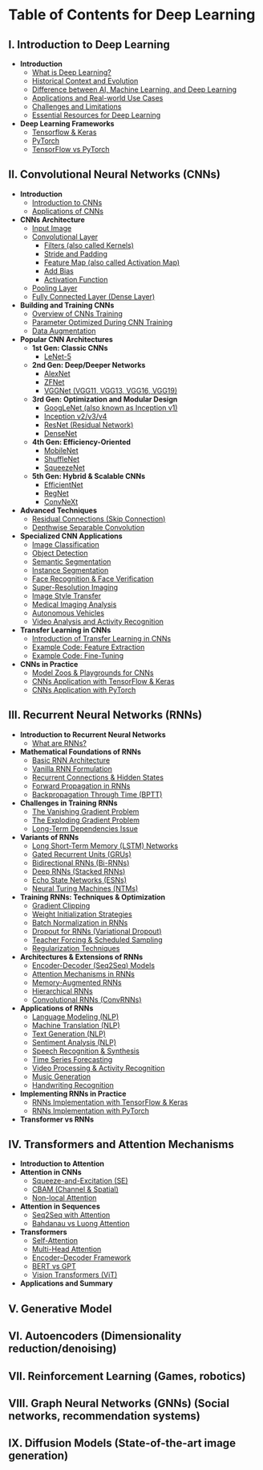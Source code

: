 # Table of Contents for Deep Learning

## I. Introduction to Deep Learning
- **Introduction**
  - [What is Deep Learning?](https://github.com/yangshiteng/Data-Science-Learning-Path/blob/main/deep_learning/introduction_to_deep_learning/what_is_deep_learning.md)
  - [Historical Context and Evolution](https://github.com/yangshiteng/Data-Science-Learning-Path/blob/main/deep_learning/introduction_to_deep_learning/historical_context_and_evolution.md)
  - [Difference between AI, Machine Learning, and Deep Learning](https://github.com/yangshiteng/Data-Science-Learning-Path/blob/main/deep_learning/introduction_to_deep_learning/difference_ai_ml_dl.md)
  - [Applications and Real-world Use Cases](https://github.com/yangshiteng/Data-Science-Learning-Path/blob/main/deep_learning/introduction_to_deep_learning/applications_and_realworld_use_cases.md)
  - [Challenges and Limitations](https://github.com/yangshiteng/Data-Science-Learning-Path/blob/main/deep_learning/introduction_to_deep_learning/challenges_and_limitations.md)
  - [Essential Resources for Deep Learning](https://github.com/yangshiteng/Data-Science-Learning-Path/blob/main/deep_learning/introduction_to_deep_learning/essential_resources_deep_learning.md)
- **Deep Learning Frameworks**
  - [Tensorflow & Keras](https://github.com/yangshiteng/Data-Science-Learning-Path/blob/main/deep_learning/introduction_to_deep_learning/framework_tf_keras.md)
  - [PyTorch](https://github.com/yangshiteng/Data-Science-Learning-Path/blob/main/deep_learning/introduction_to_deep_learning/framework_pytorch.md)
  - [TensorFlow vs PyTorch](https://github.com/yangshiteng/Data-Science-Learning-Path/blob/main/deep_learning/introduction_to_deep_learning/tf_vs_pytorch.md)
  
## II. Convolutional Neural Networks (CNNs)
- **Introduction**
  - [Introduction to CNNs](https://github.com/yangshiteng/Data-Science-Learning-Path/blob/main/deep_learning/convolutional_neural_networks/introduction_to_cnns.md)
  - [Applications of CNNs](https://github.com/yangshiteng/Data-Science-Learning-Path/blob/main/deep_learning/convolutional_neural_networks/cnn_application.md)
- **CNNs Architecture**
  - [Input Image](https://github.com/yangshiteng/Data-Science-Learning-Path/blob/main/deep_learning/convolutional_neural_networks/input_image.md)
  - [Convolutional Layer](https://github.com/yangshiteng/Data-Science-Learning-Path/blob/main/deep_learning/convolutional_neural_networks/convolutional_layer.md)
    - [Filters (also called Kernels)](https://github.com/yangshiteng/Data-Science-Learning-Path/blob/main/deep_learning/convolutional_neural_networks/filters.md)
    - [Stride and Padding](https://github.com/yangshiteng/Data-Science-Learning-Path/blob/main/deep_learning/convolutional_neural_networks/stride_and_padding.md)
    - [Feature Map (also called Activation Map)](https://github.com/yangshiteng/Data-Science-Learning-Path/blob/main/deep_learning/convolutional_neural_networks/feature_map.md)
    - [Add Bias](https://github.com/yangshiteng/Data-Science-Learning-Path/blob/main/deep_learning/convolutional_neural_networks/add_bias.md)
    - [Activation Function](https://github.com/yangshiteng/Data-Science-Learning-Path/blob/main/deep_learning/convolutional_neural_networks/activation_function.md)
  - [Pooling Layer](https://github.com/yangshiteng/Data-Science-Learning-Path/blob/main/deep_learning/convolutional_neural_networks/pooling_layer.md)
  - [Fully Connected Layer (Dense Layer)](https://github.com/yangshiteng/Data-Science-Learning-Path/blob/main/deep_learning/convolutional_neural_networks/fully_connected_layer.md)
- **Building and Training CNNs**
  - [Overview of CNNs Training](https://github.com/yangshiteng/Data-Science-Learning-Path/blob/main/deep_learning/convolutional_neural_networks/overview_of_cnn_training.md)
  - [Parameter Optimized During CNN Training](https://github.com/yangshiteng/Data-Science-Learning-Path/blob/main/deep_learning/convolutional_neural_networks/parameter_optimized_cnn.md)
  - [Data Augmentation](https://github.com/yangshiteng/Data-Science-Learning-Path/blob/main/deep_learning/convolutional_neural_networks/data_augmentation.md)
- **Popular CNN Architectures**
  - **1st Gen: Classic CNNs**
    - [LeNet-5](https://github.com/yangshiteng/Data-Science-Learning-Path/blob/main/deep_learning/convolutional_neural_networks/lenet5.md)
  - **2nd Gen: Deep/Deeper Networks**
    - [AlexNet](https://github.com/yangshiteng/Data-Science-Learning-Path/blob/main/deep_learning/convolutional_neural_networks/alexnet.md)
    - [ZFNet](https://github.com/yangshiteng/Data-Science-Learning-Path/blob/main/deep_learning/convolutional_neural_networks/zfnet.md)
    - [VGGNet (VGG11, VGG13, VGG16, VGG19)](https://github.com/yangshiteng/Data-Science-Learning-Path/blob/main/deep_learning/convolutional_neural_networks/vgg.md)
  - **3rd Gen: Optimization and Modular Design**
    - [GoogLeNet (also known as Inception v1)](https://github.com/yangshiteng/Data-Science-Learning-Path/blob/main/deep_learning/convolutional_neural_networks/googlenet.md)
    - [Inception v2/v3/v4](https://github.com/yangshiteng/Data-Science-Learning-Path/blob/main/deep_learning/convolutional_neural_networks/inception_v2v3v4.md)
    - [ResNet (Residual Network)](https://github.com/yangshiteng/Data-Science-Learning-Path/blob/main/deep_learning/convolutional_neural_networks/resnet.md)
    - [DenseNet](https://github.com/yangshiteng/Data-Science-Learning-Path/blob/main/deep_learning/convolutional_neural_networks/densenet.md)
  - **4th Gen: Efficiency-Oriented**
    - [MobileNet](https://github.com/yangshiteng/Data-Science-Learning-Path/blob/main/deep_learning/convolutional_neural_networks/mobilenet.md)
    - [ShuffleNet](https://github.com/yangshiteng/Data-Science-Learning-Path/blob/main/deep_learning/convolutional_neural_networks/shufflenet.md)
    - [SqueezeNet](https://github.com/yangshiteng/Data-Science-Learning-Path/blob/main/deep_learning/convolutional_neural_networks/squeezenet.md)
  - **5th Gen: Hybrid & Scalable CNNs**
    - [EfficientNet](https://github.com/yangshiteng/Data-Science-Learning-Path/blob/main/deep_learning/convolutional_neural_networks/efficientnet.md)
    - [RegNet](https://github.com/yangshiteng/Data-Science-Learning-Path/blob/main/deep_learning/convolutional_neural_networks/regnet.md)
    - [ConvNeXt](https://github.com/yangshiteng/Data-Science-Learning-Path/blob/main/deep_learning/convolutional_neural_networks/convnext.md)
- **Advanced Techniques**
  - [Residual Connections (Skip Connection)](https://github.com/yangshiteng/Data-Science-Learning-Path/blob/main/deep_learning/convolutional_neural_networks/residual_connection.md)
  - [Depthwise Separable Convolution](https://github.com/yangshiteng/Data-Science-Learning-Path/blob/main/deep_learning/convolutional_neural_networks/depthwise_separable_conv.md)
- **Specialized CNN Applications**
  - [Image Classification](https://github.com/yangshiteng/Data-Science-Learning-Path/blob/main/deep_learning/convolutional_neural_networks/cnn_application_image_classification.md)
  - [Object Detection](https://github.com/yangshiteng/Data-Science-Learning-Path/blob/main/deep_learning/convolutional_neural_networks/cnn_application_object_detection.md)
  - [Semantic Segmentation](https://github.com/yangshiteng/Data-Science-Learning-Path/blob/main/deep_learning/convolutional_neural_networks/cnn_application_semantic_segmentation.md)
  - [Instance Segmentation](https://github.com/yangshiteng/Data-Science-Learning-Path/blob/main/deep_learning/convolutional_neural_networks/cnn_application_instance_segmentation.md)
  - [Face Recognition & Face Verification](https://github.com/yangshiteng/Data-Science-Learning-Path/blob/main/deep_learning/convolutional_neural_networks/cnn_application_face.md)
  - [Super-Resolution Imaging](https://github.com/yangshiteng/Data-Science-Learning-Path/blob/main/deep_learning/convolutional_neural_networks/cnn_application_super_resolution.md)
  - [Image Style Transfer](https://github.com/yangshiteng/Data-Science-Learning-Path/blob/main/deep_learning/convolutional_neural_networks/cnn_application_image_style_transfer.md)
  - [Medical Imaging Analysis](https://github.com/yangshiteng/Data-Science-Learning-Path/blob/main/deep_learning/convolutional_neural_networks/cnn_application_medical_imaging.md)
  - [Autonomous Vehicles](https://github.com/yangshiteng/Data-Science-Learning-Path/blob/main/deep_learning/convolutional_neural_networks/cnn_application_autonomous_vehicle.md)
  - [Video Analysis and Activity Recognition](https://github.com/yangshiteng/Data-Science-Learning-Path/blob/main/deep_learning/convolutional_neural_networks/cnn_application_video_analysis.md)
- **Transfer Learning in CNNs**
  - [Introduction of Transfer Learning in CNNs](https://github.com/yangshiteng/Data-Science-Learning-Path/blob/main/deep_learning/convolutional_neural_networks/introduction_transfer_learning.md)
  - [Example Code: Feature Extraction](https://github.com/yangshiteng/Data-Science-Learning-Path/blob/main/deep_learning/convolutional_neural_networks/example_feature_extraction.md)
  - [Example Code: Fine-Tuning](https://github.com/yangshiteng/Data-Science-Learning-Path/blob/main/deep_learning/convolutional_neural_networks/example_fine_tuning.md)
- **CNNs in Practice**
  - [Model Zoos & Playgrounds for CNNs](https://github.com/yangshiteng/Data-Science-Learning-Path/blob/main/deep_learning/convolutional_neural_networks/model_playgrounds.md)
  - [CNNs Application with TensorFlow & Keras](https://github.com/yangshiteng/Data-Science-Learning-Path/blob/main/deep_learning/convolutional_neural_networks/cnn_application_tf_keras.md)
  - [CNNs Application with PyTorch](https://github.com/yangshiteng/Data-Science-Learning-Path/blob/main/deep_learning/convolutional_neural_networks/cnn_pytorch.md)

## III. Recurrent Neural Networks (RNNs)
- **Introduction to Recurrent Neural Networks**
  - [What are RNNs?](https://github.com/yangshiteng/Data-Science-Learning-Path/blob/main/deep_learning/recurrent_neural_networks/what_are_rnns.md)
- **Mathematical Foundations of RNNs**
  - [Basic RNN Architecture](https://github.com/yangshiteng/Data-Science-Learning-Path/blob/main/deep_learning/recurrent_neural_networks/basic_rnn_architecture.md)
  - [Vanilla RNN Formulation](https://github.com/yangshiteng/Data-Science-Learning-Path/blob/main/deep_learning/recurrent_neural_networks/vallina_rnn.md)
  - [Recurrent Connections & Hidden States](https://github.com/yangshiteng/Data-Science-Learning-Path/blob/main/deep_learning/recurrent_neural_networks/recurrent_connection_hidden_state.md)
  - [Forward Propagation in RNNs](https://github.com/yangshiteng/Data-Science-Learning-Path/blob/main/deep_learning/recurrent_neural_networks/rnn_forward_prop.md)
  - [Backpropagation Through Time (BPTT)](https://github.com/yangshiteng/Data-Science-Learning-Path/blob/main/deep_learning/recurrent_neural_networks/bptt.md)
- **Challenges in Training RNNs**
  - [The Vanishing Gradient Problem]()
  - [The Exploding Gradient Problem]()
  - [Long-Term Dependencies Issue]()
- **Variants of RNNs**
  - [Long Short-Term Memory (LSTM) Networks]()
  - [Gated Recurrent Units (GRUs)]()
  - [Bidirectional RNNs (Bi-RNNs)]()
  - [Deep RNNs (Stacked RNNs)]()
  - [Echo State Networks (ESNs)]()
  - [Neural Turing Machines (NTMs)]()
- **Training RNNs: Techniques & Optimization**
  - [Gradient Clipping]()
  - [Weight Initialization Strategies]()
  - [Batch Normalization in RNNs]()
  - [Dropout for RNNs (Variational Dropout)]()
  - [Teacher Forcing & Scheduled Sampling]()
  - [Regularization Techniques]()
- **Architectures & Extensions of RNNs**
  - [Encoder-Decoder (Seq2Seq) Models]()
  - [Attention Mechanisms in RNNs]()
  - [Memory-Augmented RNNs]()
  - [Hierarchical RNNs]()
  - [Convolutional RNNs (ConvRNNs)]()
- **Applications of RNNs**
  - [Language Modeling (NLP)]()
  - [Machine Translation (NLP)]()
  - [Text Generation (NLP)]()
  - [Sentiment Analysis (NLP)]()
  - [Speech Recognition & Synthesis]()
  - [Time Series Forecasting]()
  - [Video Processing & Activity Recognition]()
  - [Music Generation]()
  - [Handwriting Recognition]()
- **Implementing RNNs in Practice**
  - [RNNs Implementation with TensorFlow & Keras]()
  - [RNNs Implementation with PyTorch]()
- **Transformer vs RNNs**

## IV. Transformers and Attention Mechanisms
- **Introduction to Attention**
- **Attention in CNNs**
  - [Squeeze-and-Excitation (SE)](https://github.com/yangshiteng/Data-Science-Learning-Path/blob/main/deep_learning/transformers_attention_mechanisms/se_block.md)
  - [CBAM (Channel & Spatial)]()
  - [Non-local Attention]()
- **Attention in Sequences**
  - [Seq2Seq with Attention]()
  - [Bahdanau vs Luong Attention]()
- **Transformers**
  - [Self-Attention]()
  - [Multi-Head Attention]()
  - [Encoder–Decoder Framework]()
  - [BERT vs GPT]()
  - [Vision Transformers (ViT)]()
- **Applications and Summary**

## V. Generative Model

## VI. Autoencoders (Dimensionality reduction/denoising)

## VII. Reinforcement Learning (Games, robotics)

## VIII. Graph Neural Networks (GNNs)  (Social networks, recommendation systems)

## IX. Diffusion Models (State-of-the-art image generation)






